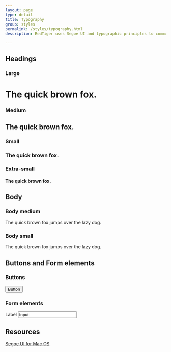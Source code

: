 ```yaml
---
layout: page
type: detail
title: Typography
group: styles
permalink: /styles/typography.html
description: RedTiger uses Segoe UI and typographic principles to communicate with text and visual hierarchy. 

---
```


## Headings
### Large
<h1 class="type">The quick brown fox.</h1>

### Medium
<h2 class="type">The quick brown fox.</h2>

### Small
<h3 class="type">The quick brown fox.</h3>

### Extra-small
<h4 class="type">The quick brown fox.</h4>

## Body
### Body medium
<p class="type">The quick brown fox jumps over the lazy dog.</p>

### Body small
<p class="type small">The quick brown fox jumps over the lazy dog.</p>

## Buttons and Form elements
### Buttons
<button class="type" type="button">Button</button>

### Form elements
<form>
	<label>Label</label>
	<input type="text" class="form-control type" value="Input"/>
</form>

## Resources
[Segoe UI for Mac OS](https://microsoft.sharepoint.com/teams/BrandCentral/Pages/Bundles/Segoe_UI_fonts.aspx)

